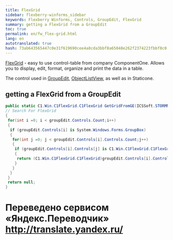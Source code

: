 ```yaml
--- 
title: FlexGrid 
sidebar: flexberry-winforms_sidebar 
keywords: Flexberry Winforms, Controls, GroupEdit, FlexGrid 
summary: getting a FlexGrid from a GroupEdit 
toc: true 
permalink: en/fw_flex-grid.html 
lang: en 
autotranslated: true 
hash: 73ab643565447c0e31f619690cee4a8cda3bbf8a65048e262f2374223fbbf8c0 
--- 
```


[FlexGrid](http://www.componentone.com/SuperProducts/FlexGridWinForms/) - easy to use control-table from company ComponentOne. Allows you to display, edit, format, organize and print the data in a table. 

The control used in [GroupEdit](fw_group-edit.html), [ObjectListView](fw_objectlistview.html), as well as in Staticone. 

## getting a FlexGrid from a GroupEdit 

```csharp
public static C1.Win.C1FlexGrid.C1FlexGrid GetGridFromGE(ICSSoft.STORMNET.Windows.Forms.GroupEditBase groupEdit)
// Search For FlexGrid 
{
 for(int i =0; i < groupEdit.Controls.Count;i++)
 {
  if (groupEdit.Controls[i] is System.Windows.Forms.GroupBox)
  {
   for(int j =0; j < groupEdit.Controls[i].Controls.Count;j++)
   {
    if (groupEdit.Controls[i].Controls[j] is C1.Win.C1FlexGrid.C1FlexGrid)
    {
     return (C1.Win.C1FlexGrid.C1FlexGrid)groupEdit.Controls[i].Controls[j];
    }
   }
  }
 }
 return null;
}
``` 



 # Переведено сервисом «Яндекс.Переводчик» http://translate.yandex.ru/